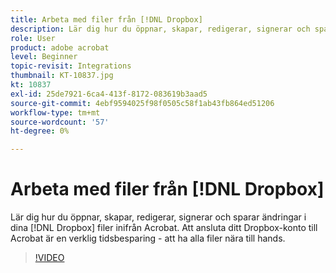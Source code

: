 ```yaml
---
title: Arbeta med filer från [!DNL Dropbox]
description: Lär dig hur du öppnar, skapar, redigerar, signerar och sparar ändringar i dina [!DNL Dropbox] filer inifrån Acrobat
role: User
product: adobe acrobat
level: Beginner
topic-revisit: Integrations
thumbnail: KT-10837.jpg
kt: 10837
exl-id: 25de7921-6ca4-413f-8172-083619b3aad5
source-git-commit: 4ebf9594025f98f0505c58f1ab43fb864ed51206
workflow-type: tm+mt
source-wordcount: '57'
ht-degree: 0%

---
```


# Arbeta med filer från [!DNL Dropbox]

Lär dig hur du öppnar, skapar, redigerar, signerar och sparar ändringar i dina [!DNL Dropbox] filer inifrån Acrobat. Att ansluta ditt Dropbox-konto till Acrobat är en verklig tidsbesparing - att ha alla filer nära till hands.

>[!VIDEO](https://video.tv.adobe.com/v/3409411?quality=12&learn=on&hidetitle=true)
